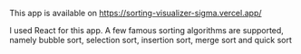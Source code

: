 This app is available on https://sorting-visualizer-sigma.vercel.app/

I used React for this app.
A few famous sorting algorithms are supported, namely bubble sort, selection sort, insertion sort, merge sort and quick sort
